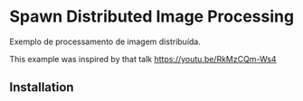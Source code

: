 # Spawn Distributed Image Processing

Exemplo de processamento de imagem distribuída.

This example was inspired by that talk https://youtu.be/RkMzCQm-Ws4

## Installation

